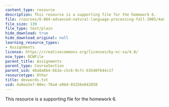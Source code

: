 ```yaml
---
content_type: resource
description: This resource is a supporting file for the homework 6.
file: /courses/6-864-advanced-natural-language-processing-fall-2005/4a6ea3e700ec76a4a9bd03256e842850_devwords.txt
file_size: 139
file_type: text/plain
hide_download: true
hide_download_original: null
learning_resource_types:
- Assignments
license: https://creativecommons.org/licenses/by-nc-sa/4.0/
ocw_type: OCWFile
parent_title: Assignments
parent_type: CourseSection
parent_uid: 48a8a6b4-bb3a-c5c6-9c7c-63540f644c1f
resourcetype: Other
title: devwords.txt
uid: 4a6ea3e7-00ec-76a4-a9bd-03256e842850
---
```

This resource is a supporting file for the homework 6.